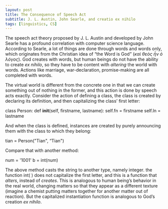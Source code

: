 ```yaml
---
layout: post
title: The Consequence of Speech Act
subtitle: J. L. Austin, John Searle, and creatio ex nihilo
tags: [linguistics, CS]
---
```

The speech act theory proposed by J. L. Austin and developed by John Searle has a profound correlation with computer science language. According to Searle, a lot of things are done through words and words only, which originates from the Christian idea of “the Word is God” (*καὶ θεὸς ἦν ὁ λόγος*). God creates with words, but human beings do not have the ability to create *ex nihilo*, so they have to be content with *altering* the world with words. Actions like marriage, war-declaration, promise-making are all completed with words. 

The virtual world is different from the concrete one in that we can create something out of nothing in the former, and this action is done by speech acts exactly. Consider the action of defining a class, the class is created by declaring its definition, and then capitalizing the class’ first letter:

class Person:
    def __init__(self, firstname, lastname):
        self.fn = firstname
        self.ln = lastname      

And when the class is defined, instances are created by purely announcing them with the class to which they belong:

tian = Person("Tian", “Tian")

Compare that with another method:

num = '1001'
b = int(num)

The above method casts the string to another type, namely integer. the function int( ) does not capitalize the first letter, and this is a function that *alters*, instead of *creates*. This is analogous to human being’s behavior in the real world, changing matters so that they appear as a different texture (imagine a chemist putting matters together for another matter out of reaction). But the capitalized instantiation function is analogous to God’s creation *ex nihilo*. 